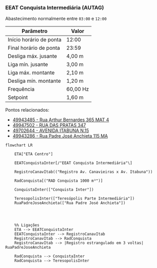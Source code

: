 ### EEAT Conquista Intermediária (AUTAG)

Abastecimento normalmente entre `03:00` e `12:00`

| Parâmetro     | Valor |
| -------------    | ------------- |
| Início horário de ponta  | 12:00 |
| Final horário de ponta  | 23:59 |
| Desliga máx. jusante  | 4,00 m|
| Liga mín. jusante  | 3,00 m|
| Liga máx. montante  | 2,10 m|
| Desliga mín. montante  | 1,20 m|
| Frequência  | 60,00 Hz |
| Setpoint  | 1,60 m |

Pontos relacionados:
- [49943485 - Rua Arthur Bernardes 365 MAT 4](https://www.vectorasys.com.br/vectorasys/?inc=jE9ciFZdkq5eiPI/kPRdHL0fUgHpk249WBQ3UKHeku9slPteHB1pGu94UrseWBQ=)
- [49947502 - RUA DAS PRATAS 347](https://www.vectorasys.com.br/vectorasys/?inc=jE9ciFZdkq5eiPI/kPRdHL0fUgHpk249WBYhVqHeku9slPteHB1pGu94UrlpGrU=)
- [49702644 - AVENIDA ITABUNA N.15](https://www.vectorasys.com.br/vectorasys/?inc=jE9ciFZdkq5eiPI/kPRdHL0fUgHpk249WBQ3UqHeku9slPteHB1pGu94UuGfUBU=)
- [49943286 - Rua Padre José Anchieta 115 MA](https://www.vectorasys.com.br/vectorasys/?inc=jE9ciFZdkq5eiPI/kPRdHL0fUgHpk249WBQ2VgHeku9slPteHB1pGu94UrUgWLM=)
  
```mermaid
flowchart LR
        
    ETA["ETA Centro"]    

    EEATConquistaInter[/"EEAT Conquista Intermediária"\]

    RegistroCanavItab(("Registro Av. Canavieiras x Av. Itabuna"))    
   
    RadConquista[("RAD Conquista 1000 m³")]    
       
    ConquistaInter(["Conquista Inter"])
    
    TeresopolisInter(["Teresópolis Parte Intermediária"])   
    RuaPadreJoseAnchieta(["Rua Padre José Anchieta"])

     


    %% Ligações
    ETA --> EEATConquistaInter
    EEATConquistaInter --> RegistroCanavItab        
    RegistroCanavItab --> RadConquista        
    RegistroCanavItab --> |Registro estrangulado em 3 voltas| RuaPadreJoseAnchieta

    RadConquista --> ConquistaInter
    RadConquista --> TeresopolisInter
 
```
